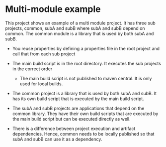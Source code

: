 # Multi-module example

This project shows an example of a multi module project. It has three sub projects, common, subA and subB where
subA and subB depend on common. The common module is a library that is used by both subA and subB.

- You reuse properties by defining a properties file in the root project and call that from each sub project
- The main build script is in the root directory. It executes the sub projects in the correct order
  - The main build script is not published to maven central. It is only used for local builds.
- The common project is a library that is used by both subA and subB. It has its own build script that is executed by the main build script. 
- The subA and subB projects are applications that depend on the common library. They have their own build scripts that are executed by the main build script but can be executed directly as well.

- There is a difference between project execution and artifact dependencies. Hence, common needs to be locally published so that subA and subB can use it as a dependency.